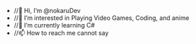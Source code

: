 - //👋 Hi, I’m @nokaruDev
- //👀 I’m interested in Playing Video Games, Coding, and anime
- //🌱 I’m currently learning C#
- //📫 How to reach me cannot say

<!---
nokaruDev/nokaruDev is a ✨ special ✨ repository because its `README.md` (this file) appears on your GitHub profile.
You can click the Preview link to take a look at your changes.
--->
